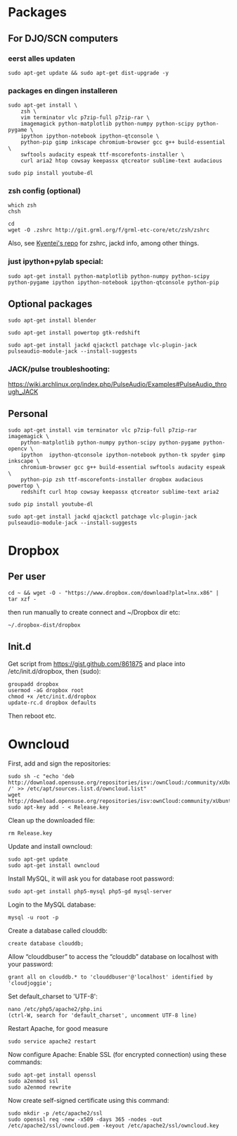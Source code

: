 Packages
========

For DJO/SCN computers
---------------------

### eerst alles updaten

    sudo apt-get update && sudo apt-get dist-upgrade -y
    
### packages en dingen installeren    

    sudo apt-get install \
        zsh \
        vim terminator vlc p7zip-full p7zip-rar \
        imagemagick python-matplotlib python-numpy python-scipy python-pygame \
        ipython ipython-notebook ipython-qtconsole \
        python-pip gimp inkscape chromium-browser gcc g++ build-essential \
        swftools audacity espeak ttf-mscorefonts-installer \
        curl aria2 htop cowsay keepassx qtcreator sublime-text audacious 
        
    sudo pip install youtube-dl
    
### zsh config (optional)

    which zsh
    chsh
    
    cd
    wget -O .zshrc http://git.grml.org/f/grml-etc-core/etc/zsh/zshrc         
    
Also, see [Kyentei's repo](https://github.com/kyentei/configs) for zshrc, jackd info, among other things.
     
### just ipython+pylab special:     

    sudo apt-get install python-matplotlib python-numpy python-scipy python-pygame ipython ipython-notebook ipython-qtconsole python-pip

Optional packages
-----------------

    sudo apt-get install blender 
    
    sudo apt-get install powertop gtk-redshift

    sudo apt-get install jackd qjackctl patchage vlc-plugin-jack pulseaudio-module-jack --install-suggests

### JACK/pulse troubleshooting:

https://wiki.archlinux.org/index.php/PulseAudio/Examples#PulseAudio_through_JACK

Personal
--------

    sudo apt-get install vim terminator vlc p7zip-full p7zip-rar imagemagick \
        python-matplotlib python-numpy python-scipy python-pygame python-opencv \
        ipython  ipython-qtconsole ipython-notebook python-tk spyder gimp inkscape \
        chromium-browser gcc g++ build-essential swftools audacity espeak \
        python-pip zsh ttf-mscorefonts-installer dropbox audacious powertop \
        redshift curl htop cowsay keepassx qtcreator sublime-text aria2
    
    sudo pip install youtube-dl

    sudo apt-get install jackd qjackctl patchage vlc-plugin-jack pulseaudio-module-jack --install-suggests

Dropbox
=======

Per user
--------

    cd ~ && wget -O - "https://www.dropbox.com/download?plat=lnx.x86" | tar xzf -

then run manually to create connect and ~/Dropbox dir etc:

    ~/.dropbox-dist/dropbox

Init.d
------

Get script from https://gist.github.com/861875 and place into /etc/init.d/dropbox, then (sudo):

    groupadd dropbox
    usermod -aG dropbox root
    chmod +x /etc/init.d/dropbox
    update-rc.d dropbox defaults

Then reboot etc.

Owncloud
========

First, add and sign the repositories:

    sudo sh -c "echo 'deb http://download.opensuse.org/repositories/isv:/ownCloud:/community/xUbuntu_14.10/ /' >> /etc/apt/sources.list.d/owncloud.list"
    wget http://download.opensuse.org/repositories/isv:ownCloud:community/xUbuntu_14.10/Release.key
    sudo apt-key add - < Release.key
    
Clean up the downloaded file:
    
    rm Release.key

Update and install owncloud:

    sudo apt-get update
    sudo apt-get install owncloud

Install MySQL, it will ask you for database root password:

    sudo apt-get install php5-mysql php5-gd mysql-server
    
Login to the MySQL database:

    mysql -u root -p

Create a database called clouddb:

    create database clouddb;

Allow “clouddbuser” to access the “clouddb” database on localhost with your password:

    grant all on clouddb.* to 'clouddbuser'@'localhost' identified by 'cloudjoggie';

Set default_charset to 'UTF-8':

    nano /etc/php5/apache2/php.ini
    (ctrl-W, search for 'default_charset', uncomment UTF-8 line)
    
Restart Apache, for good measure

    sudo service apache2 restart
    

Now configure Apache:
Enable SSL (for encrypted connection) using these commands:

    sudo apt-get install openssl
    sudo a2enmod ssl
    sudo a2enmod rewrite

Now create self-signed certificate using this command:

    sudo mkdir -p /etc/apache2/ssl
    sudo openssl req -new -x509 -days 365 -nodes -out /etc/apache2/ssl/owncloud.pem -keyout /etc/apache2/ssl/owncloud.key
    
    
